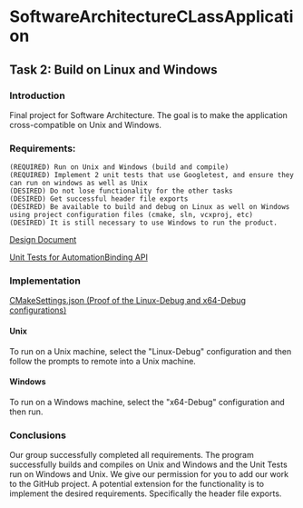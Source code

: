 # SoftwareArchitectureCLassApplication

## Task 2: Build on Linux and Windows

### Introduction
Final project for Software Architecture. The goal is to make the application cross-compatible on Unix and Windows. 

### Requirements:


    (REQUIRED) Run on Unix and Windows (build and compile)
    (REQUIRED) Implement 2 unit tests that use Googletest, and ensure they can run on windows as well as Unix
    (DESIRED) Do not lose functionality for the other tasks 
    (DESIRED) Get successful header file exports
    (DESIRED) Be available to build and debug on Linux as well on Windows using project configuration files (cmake, sln, vcxproj, etc)
    (DESIRED) It is still necessary to use Windows to run the product.



[Design Document](DesignDocument.md)

[Unit Tests for AutomationBinding API](AutomationAPI-Test)

### Implementation
[CMakeSettings.json (Proof of the Linux-Debug and x64-Debug configurations)](SoftwareArchitectureCLassApplication\packages\boost.1.78.0\lib\native\include\boost\safe_numerics\CMakeSettings.json)
#### Unix
To run on a Unix machine, select the "Linux-Debug" configuration and then follow the prompts to remote into a Unix machine.

#### Windows
To run on a Windows machine, select the "x64-Debug" configuration and then run.

### Conclusions
Our group successfully completed all requirements. The program successfully builds and compiles on Unix and Windows and the Unit Tests run on Windows and Unix. We give our permission for you to add our work to the GitHub project. A potential extension for the functionality is to implement the desired requirements. Specifically the header file exports.
